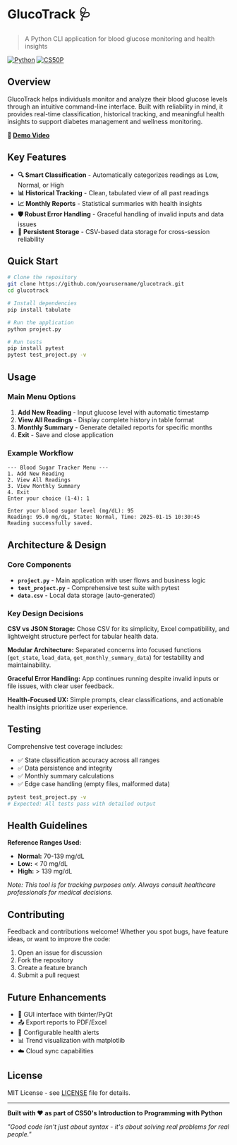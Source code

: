 # GlucoTrack 🩺

> A Python CLI application for blood glucose monitoring and health insights

[![Python](https://img.shields.io/badge/Python-3.7+-blue.svg)](https://python.org)
[![CS50P](https://img.shields.io/badge/CS50P-Final%20Project-red.svg)](https://cs50.harvard.edu/python/)

## Overview

GlucoTrack helps individuals monitor and analyze their blood glucose levels through an intuitive command-line interface. Built with reliability in mind, it provides real-time classification, historical tracking, and meaningful health insights to support diabetes management and wellness monitoring.

**🎥 [Demo Video](https://youtu.be/y1Gnm2NCfpo)**

## Key Features

- **🔍 Smart Classification** - Automatically categorizes readings as Low, Normal, or High
- **📊 Historical Tracking** - Clean, tabulated view of all past readings  
- **📈 Monthly Reports** - Statistical summaries with health insights
- **🛡️ Robust Error Handling** - Graceful handling of invalid inputs and data issues
- **💾 Persistent Storage** - CSV-based data storage for cross-session reliability

## Quick Start

```bash
# Clone the repository
git clone https://github.com/yourusername/glucotrack.git
cd glucotrack

# Install dependencies
pip install tabulate

# Run the application
python project.py

# Run tests
pip install pytest
pytest test_project.py -v
```

## Usage

### Main Menu Options

1. **Add New Reading** - Input glucose level with automatic timestamp
2. **View All Readings** - Display complete history in table format
3. **Monthly Summary** - Generate detailed reports for specific months
4. **Exit** - Save and close application

### Example Workflow

```
--- Blood Sugar Tracker Menu ---
1. Add New Reading
2. View All Readings  
3. View Monthly Summary
4. Exit
Enter your choice (1-4): 1

Enter your blood sugar level (mg/dL): 95
Reading: 95.0 mg/dL, State: Normal, Time: 2025-01-15 10:30:45
Reading successfully saved.
```

## Architecture & Design

### Core Components

- **`project.py`** - Main application with user flows and business logic
- **`test_project.py`** - Comprehensive test suite with pytest
- **`data.csv`** - Local data storage (auto-generated)

### Key Design Decisions

**CSV vs JSON Storage:** Chose CSV for its simplicity, Excel compatibility, and lightweight structure perfect for tabular health data.

**Modular Architecture:** Separated concerns into focused functions (`get_state`, `load_data`, `get_monthly_summary_data`) for testability and maintainability.

**Graceful Error Handling:** App continues running despite invalid inputs or file issues, with clear user feedback.

**Health-Focused UX:** Simple prompts, clear classifications, and actionable health insights prioritize user experience.

## Testing

Comprehensive test coverage includes:
- ✅ State classification accuracy across all ranges
- ✅ Data persistence and integrity 
- ✅ Monthly summary calculations
- ✅ Edge case handling (empty files, malformed data)

```bash
pytest test_project.py -v
# Expected: All tests pass with detailed output
```

## Health Guidelines

**Reference Ranges Used:**
- **Normal:** 70-139 mg/dL
- **Low:** < 70 mg/dL  
- **High:** > 139 mg/dL

*Note: This tool is for tracking purposes only. Always consult healthcare professionals for medical decisions.*

## Contributing

Feedback and contributions welcome! Whether you spot bugs, have feature ideas, or want to improve the code:

1. Open an issue for discussion
2. Fork the repository  
3. Create a feature branch
4. Submit a pull request

## Future Enhancements

- 📱 GUI interface with tkinter/PyQt
- 📤 Export reports to PDF/Excel
- 🔔 Configurable health alerts
- 📊 Trend visualization with matplotlib
- ☁️ Cloud sync capabilities

## License

MIT License - see [LICENSE](LICENSE) file for details.

---

**Built with ❤️ as part of CS50's Introduction to Programming with Python**

*"Good code isn't just about syntax - it's about solving real problems for real people."*
